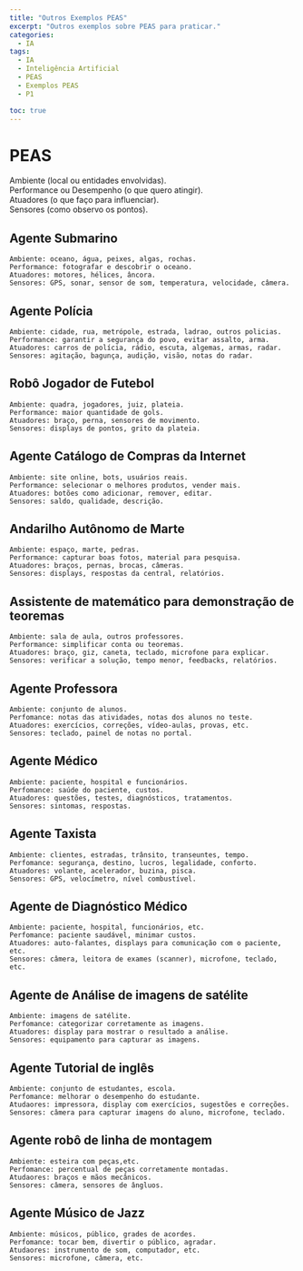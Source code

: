 ```yaml
---
title: "Outros Exemplos PEAS"
excerpt: "Outros exemplos sobre PEAS para praticar."
categories:
  - IA
tags:
  - IA
  - Inteligência Artificial
  - PEAS
  - Exemplos PEAS
  - P1

toc: true
---
```


# PEAS

Ambiente (local ou entidades envolvidas).  
Performance ou Desempenho (o que quero atingir).  
Atuadores (o que faço para influenciar).  
Sensores (como observo os pontos).

## Agente Submarino

    Ambiente: oceano, água, peixes, algas, rochas.
    Performance: fotografar e descobrir o oceano.
    Atuadores: motores, hélices, âncora.
    Sensores: GPS, sonar, sensor de som, temperatura, velocidade, câmera.

## Agente Polícia

    Ambiente: cidade, rua, metrópole, estrada, ladrao, outros policias.
    Performance: garantir a segurança do povo, evitar assalto, arma.
    Atuadores: carros de polícia, rádio, escuta, algemas, armas, radar.
    Sensores: agitação, bagunça, audição, visão, notas do radar.

## Robô Jogador de Futebol

    Ambiente: quadra, jogadores, juiz, plateia.
    Performance: maior quantidade de gols.
    Atuadores: braço, perna, sensores de movimento.
    Sensores: displays de pontos, grito da plateia.

## Agente Catálogo de Compras da Internet

    Ambiente: site online, bots, usuários reais.
    Performance: selecionar o melhores produtos, vender mais.
    Atuadores: botões como adicionar, remover, editar.
    Sensores: saldo, qualidade, descrição.

## Andarilho Autônomo de Marte

    Ambiente: espaço, marte, pedras.
    Performance: capturar boas fotos, material para pesquisa.
    Atuadores: braços, pernas, brocas, câmeras.
    Sensores: displays, respostas da central, relatórios.

## Assistente de matemático para demonstração de teoremas

    Ambiente: sala de aula, outros professores.
    Performance: simplificar conta ou teoremas.
    Atuadores: braço, giz, caneta, teclado, microfone para explicar.
    Sensores: verificar a solução, tempo menor, feedbacks, relatórios.

## Agente Professora

    Ambiente: conjunto de alunos.
    Perfomance: notas das atividades, notas dos alunos no teste.
    Atuadores: exercícios, correções, vídeo-aulas, provas, etc.
    Sensores: teclado, painel de notas no portal.

## Agente Médico

    Ambiente: paciente, hospital e funcionários.
    Perfomance: saúde do paciente, custos.
    Atuadores: questões, testes, diagnósticos, tratamentos.
    Sensores: sintomas, respostas.

## Agente Taxista

    Ambiente: clientes, estradas, trânsito, transeuntes, tempo.
    Perfomance: segurança, destino, lucros, legalidade, conforto.
    Atuadores: volante, acelerador, buzina, pisca.
    Sensores: GPS, velocímetro, nível combustível.

## Agente de Diagnóstico Médico

    Ambiente: paciente, hospital, funcionários, etc.
    Perfomance: paciente saudável, minimar custos.
    Atuadores: auto-falantes, displays para comunicação com o paciente, etc.
    Sensores: câmera, leitora de exames (scanner), microfone, teclado, etc.

## Agente de Análise de imagens de satélite

    Ambiente: imagens de satélite.
    Perfomance: categorizar corretamente as imagens.
    Atuadores: display para mostrar o resultado a análise.
    Sensores: equipamento para capturar as imagens.

## Agente Tutorial de inglês

    Ambiente: conjunto de estudantes, escola.
    Perfomance: melhorar o desempenho do estudante.
    Atudaores: impressora, display com exercícios, sugestões e correções.
    Sensores: câmera para capturar imagens do aluno, microfone, teclado.

## Agente robô de linha de montagem

    Ambiente: esteira com peças,etc.
    Perfomance: percentual de peças corretamente montadas.
    Atudaores: braços e mãos mecânicos.
    Sensores: câmera, sensores de ângluos.

## Agente Músico de Jazz

    Ambiente: músicos, público, grades de acordes.
    Perfomance: tocar bem, divertir o público, agradar.
    Atudaores: instrumento de som, computador, etc.
    Sensores: microfone, câmera, etc.